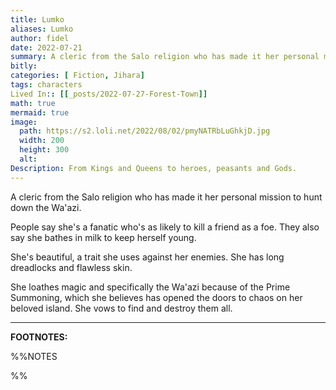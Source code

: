 ```yaml
---
title: Lumko
aliases: Lumko
author: fidel
date: 2022-07-21
summary: A cleric from the Salo religion who has made it her personal mission to hunt down the Wa'azi.
bitly: 
categories: [ Fiction, Jihara]
tags: characters
Lived In:: [[_posts/2022-07-27-Forest-Town]]
math: true
mermaid: true
image:
  path: https://s2.loli.net/2022/08/02/pmyNATRbLuGhkjD.jpg
  width: 200
  height: 300
  alt:
Description: From Kings and Queens to heroes, peasants and Gods.
---
```



A cleric from the Salo religion who has made it her personal mission to hunt down the Wa'azi.

People say she's a fanatic who's as likely to kill a friend as a foe. They also say she bathes in milk to keep herself young.

She's beautiful, a trait she uses against her enemies. She has long dreadlocks and flawless skin.

She loathes magic and specifically the Wa'azi because of the Prime Summoning, which she believes has opened the doors to chaos on her beloved island. She vows to find and destroy them all.

---
**FOOTNOTES:**


%%NOTES

%%

